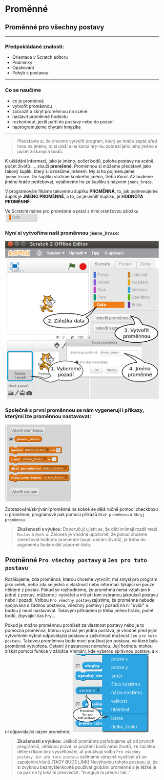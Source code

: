 # Proměnné
## Proměnné pro všechny postavy
---

### Předpokládané znalosti:
* Orientace v Scratch editoru
* Podmínky
* Opakování
* Pohyb s postavou

---

### Co se naučíme
* co je proměnná
* vytvořit proměnnou
* zobrazit a skrýt proměnnou na scéně
* nastavit proměnné hodnotu
* rozhodnout, jestli patří do postavy nebo do pozadí
* naprogramujeme chytání hmyzíka
---

>Představte si, že chceme vytvořit program, který se hráče zeptá před hrou na jméno, to si uloží a na konci hry mu zobrazí jeho jeho jméno a počet získaných bodů.

K ukládání informací, jako je jméno, počet bodů, poloha postavy na scéně, počet životů …, slouží **proměnné**. 
Proměnnou si můžeme představit jako takový šuplík, který si označíme jménem. My si ho pojmenujeme `jmeno_hrace`.  Do šuplíku vložíme konkrétní jméno, třeba *Karel*. Až budeme jméno hráče potřebovat, vytáhneme ho ze šuplíku s názvem `jmeno_hrace`.

V programování říkáme takovému šuplíku **PROMĚNNÁ**, to, jak pojmenujeme šuplík je **JMÉNO PROMĚNNÉ**, a to, co je uvnitř šuplíku, je **HODNOTA PROMĚNNÉ**.

Ve Scratchi máme pro proměnné a práci s nimi oranžovou záložku ![](data.png)

### Nyní si vytvoříme naši proměnnou `jmeno_hrace`:

![](vytvareni_promenne_pozadi.png)

### Společně s první proměnnou se nám vygenerují i příkazy, kterými lze proměnnou nastavovat:
![](funce_pro_promennou.png)

Zobrazování/skrývání proměnné na scéně se dělá ručně pomocí checkboxu u proměnné, programově pak pomocí příkazů `Ukaž proměnnou` a `Skryj proměnnou`.
>**Zkušenosti s výukou**:
Doporučuji ujistit se, že děti vnímají rozdíl mezi `Nastav` a `Změň o`.
 Zároveň je vhodné upozornit, že pokud chceme zmenšovat hodnotu proměnné (např. ubírání životů), je třeba do argumentu funkce dát záporné číslo. 



## Proměnné `Pro všechny postavy` a `Jen pro tuto postavu`
Rozlišujeme, zda proměnná, kterou chceme vytvořit, má smysl pro program jako celek, nebo zda se jedná o vlastnost nebo informaci týkající se pouze některé z postav.
Pokud se rozhodneme, že proměnná nemá vztah jen k jedné z postav, můžeme ji vytvářet a mít při tom vybranou jakoukoli postavu nebo i pozadí. Volbou `Pro všechny postavy`zajistíme, že proměnná nebude spojována s žádnou postavou, všechny postavy i pozadí na ni "uvidí" a budou ji moci nastavovat. Takovým příkladem je třeba jméno hráče, počet bodů, zbyvající čas hry... 

Pokud je možno proměnnou prohlásit za vlastnost postavy nebo je to pomocná proměnná, kterou využívá jen jedna postava, je vhodné před jejím vytvořením vybrat odpovídající postavu a zaškrtnout možnost `Jen pro tuto postavu`.
Takovou proměnnou bude moci používat jen postava, ve které byla proměnná vytvořena. Ostatní ji nastavovat nemohou. Její hodnotu mohou získat pomocí funkce v záložce Vnímání, kde vyberou správnou postavu a k ní odpovídající název proměnné.
![](nacteni_hodnoty_lok_prom.png) 



>**Zkušenosti s výukou:**
Jelikož proměnné potřebujeme už od prvních prográmků, většinou právě na počítání bodů nebo životů, ze začátku dětem říkám bez vysvětlování, ať používají volbu `Pro všechny postavy`. `Jen pro tuto postavu` začínáme výrazně využívat až se zapojením klonů.(TADY BUDE LINK)
Nevýhodou tohoto postupu je, že si zvyknou bezmyšlenkovitě používat globální proměnné a je těžké je na pak na ty lokální přesvědčit. "Funguje to přece i tak.."